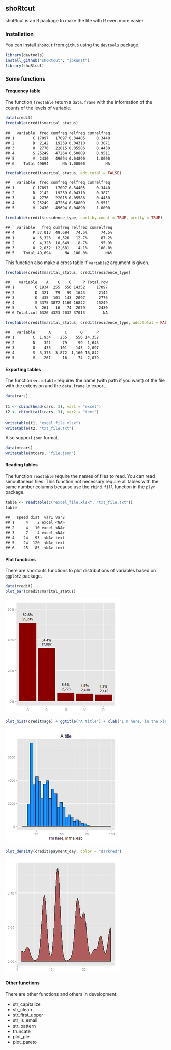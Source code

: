 ## shoRtcut

shoRtcut is an R package to make the life with R even more easier.

### Installation

You can install `shoRcut` from `github` using the `devtools` package.







```r
library(devtools)
install_github("shoRtcut", "jbkunst")
library(shoRtcut)
```





### Some functions

#### Frequency table

The function `freqtable` return a `data.frame` with the information of the counts of the levels of variable.


```r
data(credit)
freqtable(credit$marital_status)
```

```
##   variable  freq cumfreq relfreq cumrelfreq
## 1        C 17097   17097 0.34405     0.3440
## 2        D  2142   19239 0.04310     0.3871
## 3        O  2776   22015 0.05586     0.4430
## 4        S 25249   47264 0.50809     0.9511
## 5        V  2430   49694 0.04890     1.0000
## 6    Total 49694      NA 1.00000         NA
```

```r
freqtable(credit$marital_status, add.total = FALSE)
```

```
##   variable  freq cumfreq relfreq cumrelfreq
## 1        C 17097   17097 0.34405     0.3440
## 2        D  2142   19239 0.04310     0.3871
## 3        O  2776   22015 0.05586     0.4430
## 4        S 25249   47264 0.50809     0.9511
## 5        V  2430   49694 0.04890     1.0000
```

```r
freqtable(credit$residence_type, sort.by.count = TRUE, pretty = TRUE)
```

```
##   variable   freq cumfreq relfreq cumrelfreq
## 4        P 37,013  49,694   74.5%      74.5%
## 1        A  6,326   6,326   12.7%      87.2%
## 2        C  4,323  10,649    8.7%      95.9%
## 3        O  2,032  12,681    4.1%     100.0%
## 5    Total 49,694      NA  100.0%        NA%
```


This function also make a cross table if `variable2` argument is given.


```r
freqtable(credit$marital_status, credit$residence_type)
```

```
##    variable    A    C    O     P Total.row
## 1         C 1934  255  556 14352     17097
## 2         D  321   79   99  1643      2142
## 3         O  435  101  143  2097      2776
## 4         S 3375 3872 1160 16842     25249
## 5         V  261   16   74  2079      2430
## 6 Total.col 6326 4323 2032 37013        NA
```

```r
freqtable(credit$marital_status, credit$residence_type, add.total = FALSE, pretty = TRUE)
```

```
##   variable      A      C      O      P
## 1        C  1,934    255    556 14,352
## 2        D    321     79     99  1,643
## 3        O    435    101    143  2,097
## 4        S  3,375  3,872  1,160 16,842
## 5        V    261     16     74  2,079
```



#### Exporting tables

The function `writetable` requirev the name (with path if you want) of the file with the extension and the `data.frame` to export. 


```r
data(cars)

t1 <- cbind(head(cars, 3), var1 = "excel")
t2 <- cbind(tail(cars, 3), var2 = "text")

writetable(t1, "excel_file.xlsx")
writetable(t2, "txt_file.txt")
```


Also support `json` format.


```r
data(mtcars)
writetable(mtcars, "file.json")
```


#### Reading tables

The function `readtable` require the names of files to read. You can read simoultaneus files. This function not necessary require all tables with the same number columns because use the `rbind.fill` function in the `plyr` package.



```r
table <- readtable(c("excel_file.xlsx", "txt_file.txt"))
table
```

```
##   speed dist  var1 var2
## 1     4    2 excel <NA>
## 2     4   10 excel <NA>
## 3     7    4 excel <NA>
## 4    24   93  <NA> text
## 5    24  120  <NA> text
## 6    25   85  <NA> text
```


#### Plot functions

There are shortcuts functions to plot distributions of variables based on `ggplot2` package.


```r
data(credit)
plot_bar(credit$marital_status)
```

![plot of chunk unnamed-chunk-8](figure/unnamed-chunk-8.png) 



```r
plot_hist(credit$age) + ggtitle("A title") + xlab("I'm here, in the xlab")
```

![plot of chunk unnamed-chunk-9](figure/unnamed-chunk-9.png) 



```r
plot_density(credit$payment_day, color = "darkred")
```

![plot of chunk unnamed-chunk-10](figure/unnamed-chunk-10.png) 


#### Other functions
There are other functions and others in development:
* str_capitalize
* str_clean
* str_first_upper
* str_is_email
* str_pattern
* truncate
* plot_pie
* plot_pareto
